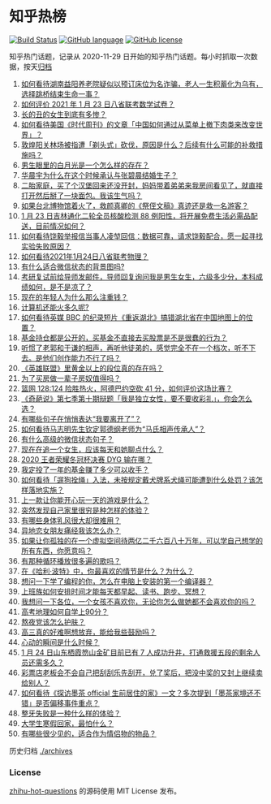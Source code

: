 # 知乎热榜
[![Build Status](https://github.com/ToWeLong/zhihu-hot-questions/workflows/CI/badge.svg)](https://github.com/ToWeLong/zhihu-hot-questions/actions)
[![GitHub language](https://img.shields.io/badge/language-golang-orange.svg)](https://golang.org/)
[![GitHub license](https://img.shields.io/github/license/ToWeLong/zhihu-hot-questions)](https://github.com/ToWeLong/zhihu-hot-questions/blob/main/LICENSE)

知乎热门话题，记录从 2020-11-29 日开始的知乎热门话题。每小时抓取一次数据，按天[归档](./archives)

<!-- BEGIN -->

1. [如何看待湖南益阳养老院疑似以预订床位为名诈骗，老人一生积蓄化为乌有，选择跳桥结束生命一事？](https://www.zhihu.com/question/440757467)
1. [如何评价 2021 年 1 月 23 日八省联考数学试卷？](https://www.zhihu.com/question/440792065)
1. [长的丑的女生到底有多惨？](https://www.zhihu.com/question/352979580)
1. [如何看待美国《时代周刊》的文章「中国如何通过从菜单上撤下肉类来改变世界」？](https://www.zhihu.com/question/440832450)
1. [敦煌阳关林场被指遭「剃头式」砍伐，原因是什么？后续有什么可能的补救措施吗？](https://www.zhihu.com/question/440744049)
1. [男生眼里的白月光是一个怎么样的存在？](https://www.zhihu.com/question/277228908)
1. [华晨宇为什么在这个时候承认与张碧晨结婚生子？](https://www.zhihu.com/question/440655743)
1. [二胎家庭，买了个汉堡回来还没开封，妈妈带着弟弟来我房间看见了，就直接打开然后掰了一块面包。我该生气吗？](https://www.zhihu.com/question/440684547)
1. [如果台北博物馆着火了，救颜真卿的《祭侄文稿》真迹还是救一名游客？](https://www.zhihu.com/question/440177008)
1. [1 月 23 日吉林通化二轮全员核酸检测 88 例阳性，将开展免费生活必需品配送，目前情况如何？](https://www.zhihu.com/question/440793151)
1. [如何看待饶毅举报信当事人凌堃回信：数据可靠，请求饶毅配合，愿一起寻找实验失败原因？](https://www.zhihu.com/question/440902596)
1. [如何看待2021年1月24日八省联考物理？](https://www.zhihu.com/question/440822934)
1. [有什么适合微信状态的背景图吗?](https://www.zhihu.com/question/440618154)
1. [考研复试前给导师发邮件，导师回复询问我是男生女生，六级多少分，本科成绩如何，是不是凉了？](https://www.zhihu.com/question/376821993)
1. [现在的年轻人为什么那么注重钱？](https://www.zhihu.com/question/440570935)
1. [计算机还能火多久呢?](https://www.zhihu.com/question/438642229)
1. [如何看待英媒 BBC 的纪录短片《重返湖北》搞错湖北省在中国地图上的位置？](https://www.zhihu.com/question/440835928)
1. [基金持仓都是公开的，买基金不直接去买股票是不是很蠢的行为？](https://www.zhihu.com/question/439342323)
1. [听惯了老郭和于谦的相声，再听他徒弟的，感觉完全不在一个档次，听不下去。是他们创作能力不行了吗？](https://www.zhihu.com/question/432235586)
1. [《英雄联盟》里黄金以上的段位真的存在吗？](https://www.zhihu.com/question/440591376)
1. [为了买房做一辈子房奴值得吗？](https://www.zhihu.com/question/420453128)
1. [篮网 128:124 险胜热火，阿德巴约空砍 41 分，如何评价这场比赛？](https://www.zhihu.com/question/440892603)
1. [《奇葩说》第七季第十期辩题「我是独立女性，要不要收彩礼」，你会怎么选？](https://www.zhihu.com/question/440833162)
1. [有哪些句子在悄悄表达“我要离开了”？](https://www.zhihu.com/question/440637432)
1. [如何看待马志明先生钦定郭德纲老师为“马氏相声传承人”？](https://www.zhihu.com/question/440750380)
1. [有什么高级的微信状态句子？](https://www.zhihu.com/question/440750252)
1. [现在在追一个女生，应该每天和她聊点什么？](https://www.zhihu.com/question/369960957)
1. [2020 王者荣耀冬冠杯决赛 DYG 输在哪？](https://www.zhihu.com/question/440834744)
1. [我定投了一年的基金赚了多少可以收手？](https://www.zhihu.com/question/313714502)
1. [如何看待「遛狗拴绳」入法，未按规定戴犬牌系犬绳可能遭到什么处罚？该怎样落地实施？](https://www.zhihu.com/question/440917170)
1. [上一款让你能开心玩一天的游戏是什么？](https://www.zhihu.com/question/439089457)
1. [突然发现自己家里很穷是种怎样的体验？](https://www.zhihu.com/question/325864780)
1. [有哪些身体乳风很大却很难用？](https://www.zhihu.com/question/428594112)
1. [异地恋女朋友痛经我该怎么办？](https://www.zhihu.com/question/308273320)
1. [如果让你孤独的在一个虚拟空间待两亿二千六百八十万年，可以学自己想学的所有东西，你愿意吗？](https://www.zhihu.com/question/435734418)
1. [有那种循环播放很多遍的歌吗？](https://www.zhihu.com/question/440341375)
1. [在《哈利·波特》中，你最喜欢的情节是什么？为什么？](https://www.zhihu.com/question/440171237)
1. [想问一下学了编程的你，怎么在电脑上安装的第一个编译器？](https://www.zhihu.com/question/440371403)
1. [上班族如何安排时间才能每天都早起、读书、跑步、冥想？](https://www.zhihu.com/question/28042735)
1. [我想问一下各位，一个女孩不喜欢你，无论你怎么做她都不会喜欢你的吗？](https://www.zhihu.com/question/437656866)
1. [高考地理如何自学上90分？](https://www.zhihu.com/question/34427770)
1. [熬夜党该怎么护肤？](https://www.zhihu.com/question/40845027)
1. [高三真的好难啊想放弃，能给我些鼓励吗？](https://www.zhihu.com/question/433070760)
1. [心动的瞬间是什么时候？](https://www.zhihu.com/question/433440767)
1. [1 月 24 日山东栖霞笏山金矿目前已有 7 人成功升井，打通救援五段的剩余人员还需多久？](https://www.zhihu.com/question/440917933)
1. [彩票店老板会不会自己把刮刮乐先刮开，兑了奖后，把没中奖的又封上继续卖给别人？](https://www.zhihu.com/question/438582179)
1. [如何看待《探访墨茶 official 生前居住的家》一文？多次提到「墨茶家境还不错」是否偏移事件重点？](https://www.zhihu.com/question/440725655)
1. [整牙失败是一种什么样的体验？](https://www.zhihu.com/question/285380876)
1. [大学生寒假回家，最怕什么？](https://www.zhihu.com/question/439088772)
1. [有哪些很少见的，适合作为情侣物的物品？](https://www.zhihu.com/question/35848534)

<!-- END -->

历史归档 [./archives](./archives)


### License
[zhihu-hot-questions](https://github.com/towelong/zhihu-hot-questions) 的源码使用 MIT License 发布。